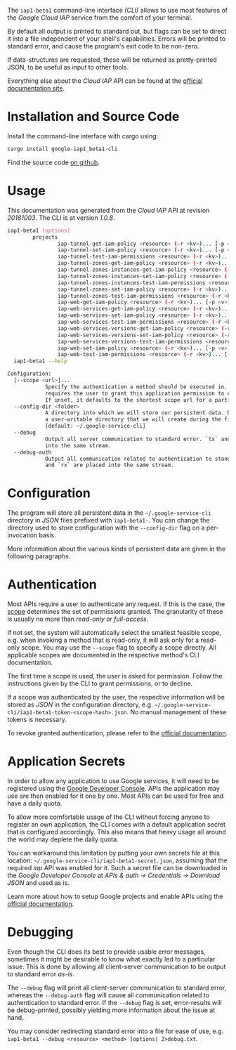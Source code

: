<!---
DO NOT EDIT !
This file was generated automatically from 'src/mako/cli/README.md.mako'
DO NOT EDIT !
-->
The `iap1-beta1` command-line interface *(CLI)* allows to use most features of the *Google Cloud IAP* service from the comfort of your terminal.

By default all output is printed to standard out, but flags can be set to direct it into a file independent of your shell's
capabilities. Errors will be printed to standard error, and cause the program's exit code to be non-zero.

If data-structures are requested, these will be returned as pretty-printed JSON, to be useful as input to other tools.

Everything else about the *Cloud IAP* API can be found at the
[official documentation site](https://cloud.google.com/iap).

# Installation and Source Code

Install the command-line interface with cargo using:

```bash
cargo install google-iap1_beta1-cli
```

Find the source code [on github](https://github.com/Byron/google-apis-rs/tree/master/gen/iap1_beta1-cli).

# Usage

This documentation was generated from the *Cloud IAP* API at revision *20181003*. The CLI is at version *1.0.8*.

```bash
iap1-beta1 [options]
        projects
                iap-tunnel-get-iam-policy <resource> (-r <kv>)... [-p <v>]... [-o <out>]
                iap-tunnel-set-iam-policy <resource> (-r <kv>)... [-p <v>]... [-o <out>]
                iap-tunnel-test-iam-permissions <resource> (-r <kv>)... [-p <v>]... [-o <out>]
                iap-tunnel-zones-get-iam-policy <resource> (-r <kv>)... [-p <v>]... [-o <out>]
                iap-tunnel-zones-instances-get-iam-policy <resource> (-r <kv>)... [-p <v>]... [-o <out>]
                iap-tunnel-zones-instances-set-iam-policy <resource> (-r <kv>)... [-p <v>]... [-o <out>]
                iap-tunnel-zones-instances-test-iam-permissions <resource> (-r <kv>)... [-p <v>]... [-o <out>]
                iap-tunnel-zones-set-iam-policy <resource> (-r <kv>)... [-p <v>]... [-o <out>]
                iap-tunnel-zones-test-iam-permissions <resource> (-r <kv>)... [-p <v>]... [-o <out>]
                iap-web-get-iam-policy <resource> (-r <kv>)... [-p <v>]... [-o <out>]
                iap-web-services-get-iam-policy <resource> (-r <kv>)... [-p <v>]... [-o <out>]
                iap-web-services-set-iam-policy <resource> (-r <kv>)... [-p <v>]... [-o <out>]
                iap-web-services-test-iam-permissions <resource> (-r <kv>)... [-p <v>]... [-o <out>]
                iap-web-services-versions-get-iam-policy <resource> (-r <kv>)... [-p <v>]... [-o <out>]
                iap-web-services-versions-set-iam-policy <resource> (-r <kv>)... [-p <v>]... [-o <out>]
                iap-web-services-versions-test-iam-permissions <resource> (-r <kv>)... [-p <v>]... [-o <out>]
                iap-web-set-iam-policy <resource> (-r <kv>)... [-p <v>]... [-o <out>]
                iap-web-test-iam-permissions <resource> (-r <kv>)... [-p <v>]... [-o <out>]
  iap1-beta1 --help

Configuration:
  [--scope <url>]...
            Specify the authentication a method should be executed in. Each scope
            requires the user to grant this application permission to use it.
            If unset, it defaults to the shortest scope url for a particular method.
  --config-dir <folder>
            A directory into which we will store our persistent data. Defaults to
            a user-writable directory that we will create during the first invocation.
            [default: ~/.google-service-cli]
  --debug
            Output all server communication to standard error. `tx` and `rx` are placed
            into the same stream.
  --debug-auth
            Output all communication related to authentication to standard error. `tx`
            and `rx` are placed into the same stream.

```

# Configuration

The program will store all persistent data in the `~/.google-service-cli` directory in *JSON* files prefixed with `iap1-beta1-`.  You can change the directory used to store configuration with the `--config-dir` flag on a per-invocation basis.

More information about the various kinds of persistent data are given in the following paragraphs.

# Authentication

Most APIs require a user to authenticate any request. If this is the case, the [scope][scopes] determines the 
set of permissions granted. The granularity of these is usually no more than *read-only* or *full-access*.

If not set, the system will automatically select the smallest feasible scope, e.g. when invoking a
method that is read-only, it will ask only for a read-only scope. 
You may use the `--scope` flag to specify a scope directly. 
All applicable scopes are documented in the respective method's CLI documentation.

The first time a scope is used, the user is asked for permission. Follow the instructions given 
by the CLI to grant permissions, or to decline.

If a scope was authenticated by the user, the respective information will be stored as *JSON* in the configuration
directory, e.g. `~/.google-service-cli/iap1-beta1-token-<scope-hash>.json`. No manual management of these tokens
is necessary.

To revoke granted authentication, please refer to the [official documentation][revoke-access].

# Application Secrets

In order to allow any application to use Google services, it will need to be registered using the 
[Google Developer Console][google-dev-console]. APIs the application may use are then enabled for it
one by one. Most APIs can be used for free and have a daily quota.

To allow more comfortable usage of the CLI without forcing anyone to register an own application, the CLI
comes with a default application secret that is configured accordingly. This also means that heavy usage
all around the world may deplete the daily quota.

You can workaround this limitation by putting your own secrets file at this location: 
`~/.google-service-cli/iap1-beta1-secret.json`, assuming that the required *iap* API 
was enabled for it. Such a secret file can be downloaded in the *Google Developer Console* at 
*APIs & auth -> Credentials -> Download JSON* and used as is.

Learn more about how to setup Google projects and enable APIs using the [official documentation][google-project-new].


# Debugging

Even though the CLI does its best to provide usable error messages, sometimes it might be desirable to know
what exactly led to a particular issue. This is done by allowing all client-server communication to be 
output to standard error *as-is*.

The `--debug` flag will print all client-server communication to standard error, whereas the `--debug-auth` flag
will cause all communication related to authentication to standard error.
If the `--debug` flag is set, error-results will be debug-printed, possibly yielding more information about the 
issue at hand.

You may consider redirecting standard error into a file for ease of use, e.g. `iap1-beta1 --debug <resource> <method> [options] 2>debug.txt`.


[scopes]: https://developers.google.com/+/api/oauth#scopes
[revoke-access]: http://webapps.stackexchange.com/a/30849
[google-dev-console]: https://console.developers.google.com/
[google-project-new]: https://developers.google.com/console/help/new/